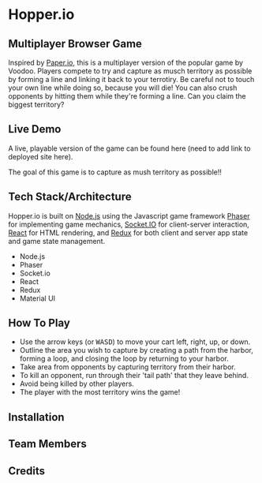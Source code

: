 # Hopper.io

## Multiplayer Browser Game

Inspired by [Paper.io](http://paper-io.com/), this is a multiplayer version of the popular game by Voodoo. Players compete to try and capture as musch territory as possible by forming a line and linking it back to your terrotiry. Be careful not to touch your own line while doing so, because you will die! You can also crush opponents by hitting them while they're forming a line. Can you claim the biggest territory?

## Live Demo

A live, playable version of the game can be found here (need to add link to deployed site here).

The goal of this game is to capture as mush territory as possible!!

## Tech Stack/Architecture

Hopper.io is built on [Node.js](https://nodejs.org/) using the Javascript game framework [Phaser](http://phaser.io/) for implementing game mechanics, [Socket.IO](http://socket.io/) for client-server interaction, [React](https://facebook.github.io/react/) for HTML rendering, and [Redux](http://redux.js.org/) for both client and server app state and game state management.

* Node.js
* Phaser
* Socket.io
* React
* Redux
* Material UI

## How To Play

* Use the arrow keys (or <kbd>W</kbd><kbd>A</kbd><kbd>S</kbd><kbd>D</kbd>) to move your cart left, right, up, or down.
* Outline the area you wish to capture by creating a path from the harbor, forming a loop, and closing the loop by returning to your harbor.
* Take area from opponents by capturing territory from their harbor.
* To kill an opponent, run through their 'tail path' that they leave behind.
* Avoid being killed by other players.
* The player with the most territory wins the game!

## Installation

## Team Members

## Credits
